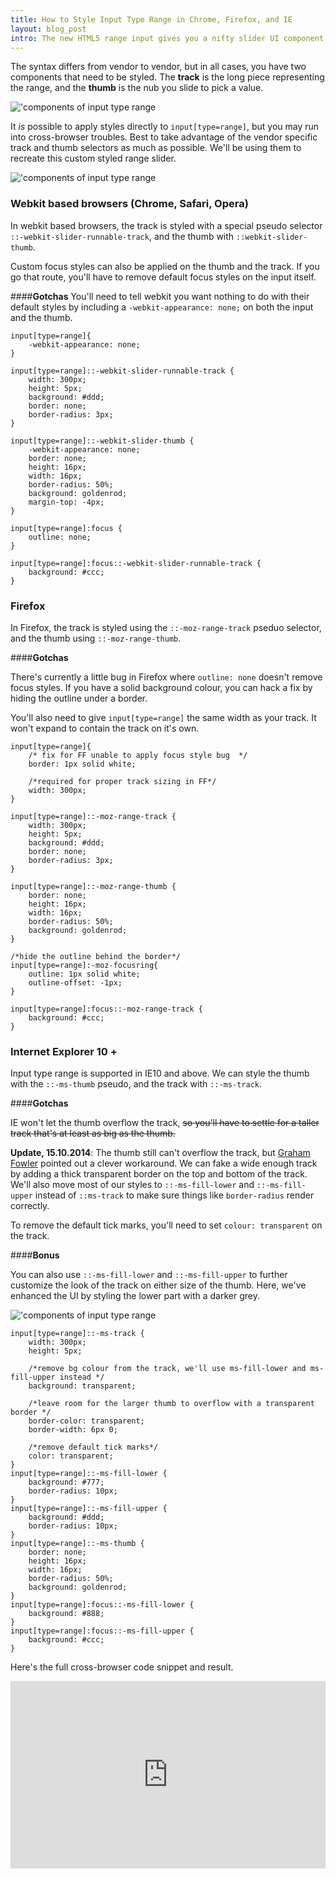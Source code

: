 ```yaml
---
title: How to Style Input Type Range in Chrome, Firefox, and IE
layout: blog_post
intro: The new HTML5 range input gives you a nifty slider UI component. But of course it looks wildly different and kind of blah across browsers. Don't worry, you can style input[type=range] in any browser!
---
```


The syntax differs from vendor to vendor, but in all cases, you have two components that need to be styled. The **track** is the long piece representing the range, and the **thumb** is the nub you slide to pick a value. 


<img class="no-border" src="{% asset_path blog/input-range.png%}" alt="'components of input type range"/>

It *is* possible to apply styles directly to `input[type=range]`, but you may run into cross-browser troubles. Best to take advantage of the vendor specific track and thumb selectors as much as possible.  We'll be using them to recreate this custom styled range slider.


<img class="no-border" src="{% asset_path blog/custom-slider.png%}" alt="'components of input type range"/>


### Webkit based browsers (Chrome, Safari, Opera)

In webkit based browsers, the track is styled with a special pseudo selector `::-webkit-slider-runnable-track`, and the thumb with `::webkit-slider-thumb`.


Custom focus styles can also be applied on the thumb and the track. If you go that route, you'll have to remove default focus styles on the input itself.

####**Gotchas**
You'll need to tell webkit you want nothing to do with their default styles by including a `-webkit-appearance: none;` on both the input and the thumb. 


<pre class="prettyprint language-css"><code>input[type=range]{
    -webkit-appearance: none;
}

input[type=range]::-webkit-slider-runnable-track {
    width: 300px;
    height: 5px;
    background: #ddd;
    border: none;
    border-radius: 3px;
}

input[type=range]::-webkit-slider-thumb {
    -webkit-appearance: none;
    border: none;
    height: 16px;
    width: 16px;
    border-radius: 50%;
    background: goldenrod;
    margin-top: -4px;
}

input[type=range]:focus {
    outline: none;
}

input[type=range]:focus::-webkit-slider-runnable-track {
    background: #ccc;
}
</code></pre>

### Firefox 

In Firefox, the track is styled using the `::-moz-range-track` pseduo selector, and the thumb using `::-moz-range-thumb`.  

####**Gotchas**

There's currently a little bug in Firefox where `outline: none` doesn't remove focus styles. If you have a solid background colour, you can hack a fix by hiding the outline under a border.

You'll also need to give `input[type=range]` the same width as your track. It won't expand to contain the track on it's own.

<pre class="prettyprint language-css"><code>input[type=range]{
    /* fix for FF unable to apply focus style bug  */
    border: 1px solid white; 

    /*required for proper track sizing in FF*/
    width: 300px;
}

input[type=range]::-moz-range-track {
    width: 300px;
    height: 5px;
    background: #ddd;
    border: none;
    border-radius: 3px;
}

input[type=range]::-moz-range-thumb {
    border: none;
    height: 16px;
    width: 16px;
    border-radius: 50%;
    background: goldenrod;
}

/*hide the outline behind the border*/
input[type=range]:-moz-focusring{
    outline: 1px solid white;
    outline-offset: -1px;
}

input[type=range]:focus::-moz-range-track {
    background: #ccc;
}
</code></pre>



### Internet Explorer 10 +

Input type range is supported in IE10 and above.  We can style the thumb with the `::-ms-thumb` pseudo, and the track with `::-ms-track`. 


####**Gotchas**

IE won't let the thumb overflow the track, <del>so you'll have to settle for a taller track that's at least as big as the thumb.</del>  

**Update, 15.10.2014**: The thumb still can't overflow the track, but [Graham Fowler](https://github.com/Gramcito) pointed out a clever workaround. We can fake a wide enough track by adding a thick transparent border on the top and bottom of the track. We'll also move most of our styles to `::-ms-fill-lower` and `::-ms-fill-upper` instead of `::ms-track` to make sure things like `border-radius` render correctly.

To remove the default tick marks, you'll need to set `colour: transparent` on the track.

####**Bonus**

You can also use `::-ms-fill-lower` and `::-ms-fill-upper` to further customize the look of the track on either size of the thumb. Here, we've enhanced the UI by styling the lower part with a darker grey.

<img class="no-border" src="{% asset_path blog/custom-slider-ie-updated.png%}" alt="'components of input type range"/>

<pre class="prettyprint language-css"><code>input[type=range]::-ms-track {
    width: 300px;
    height: 5px;
    
    /*remove bg colour from the track, we'll use ms-fill-lower and ms-fill-upper instead */
    background: transparent;
    
    /*leave room for the larger thumb to overflow with a transparent border */
    border-color: transparent;
    border-width: 6px 0;

    /*remove default tick marks*/
    color: transparent;
}
input[type=range]::-ms-fill-lower {
    background: #777;
    border-radius: 10px;
}
input[type=range]::-ms-fill-upper {
    background: #ddd;
    border-radius: 10px;
}
input[type=range]::-ms-thumb {
    border: none;
    height: 16px;
    width: 16px;
    border-radius: 50%;
    background: goldenrod;
}
input[type=range]:focus::-ms-fill-lower {
    background: #888;
}
input[type=range]:focus::-ms-fill-upper {
    background: #ccc;
}
</code></pre>


Here's the full cross-browser code snippet and result.

<iframe width="100%" height="300" src="http://jsfiddle.net/brenna/f4uq9edL/embedded/result,css,html/" allowfullscreen="allowfullscreen" frameborder="0" ></iframe>